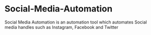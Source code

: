# Social-Media-Automation
Social Media Automation is an automation tool which automates Social media handles such as Instagram, Facebook and Twitter

